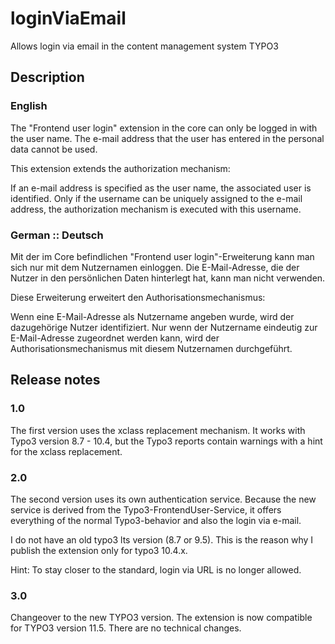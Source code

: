 # loginViaEmail
Allows login via email in the content management system TYPO3


## Description 
### English
The "Frontend user login" extension in the core can only be logged in with the user name.  The e-mail address that the user has entered in the personal data cannot be used. 

This extension extends the authorization mechanism: 

If an e-mail address is specified as the user name, the associated user is identified. Only if the username can be uniquely assigned to the e-mail address, the authorization mechanism is executed with this username. 


### German :: Deutsch
Mit der im Core befindlichen "Frontend user login"-Erweiterung kann man sich nur mit dem Nutzernamen einloggen. Die E-Mail-Adresse, die der Nutzer in den persönlichen Daten hinterlegt hat, kann man nicht verwenden.

Diese Erweiterung erweitert den Authorisationsmechanismus: 

Wenn eine E-Mail-Adresse als Nutzername angeben wurde, wird der dazugehörige Nutzer identifiziert. Nur wenn der Nutzername eindeutig zur E-Mail-Adresse zugeordnet werden kann, wird der Authorisationsmechanismus mit diesem Nutzernamen durchgeführt. 


## Release notes

### 1.0 
The first version uses the xclass replacement mechanism. It works with Typo3 version 8.7 - 10.4, but the Typo3 reports contain warnings with a hint for the xclass replacement. 

### 2.0
The second version uses its own authentication service. Because the new service is derived from the Typo3-FrontendUser-Service, it offers everything of the normal Typo3-behavior and also the login via e-mail. 

I do not have an old typo3 lts version (8.7 or 9.5). This is the reason why I publish the extension only for typo3 10.4.x. 

Hint: To stay closer to the standard, login via URL is no longer allowed.  

### 3.0
Changeover to the new TYPO3 version. The extension is now compatible for TYPO3 version 11.5. 
There are no technical changes. 
